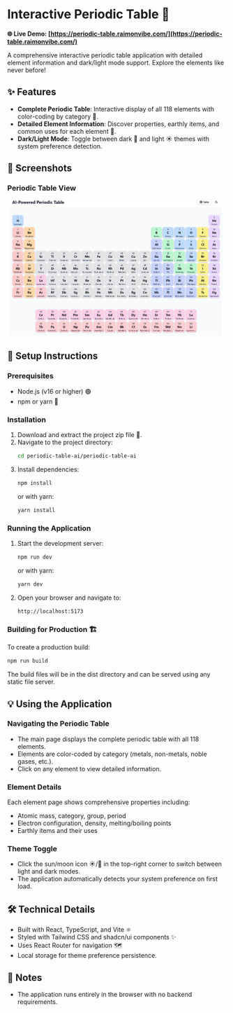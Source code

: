 # Interactive Periodic Table 🧪

**🌐 Live Demo: [https://periodic-table.raimonvibe.com/](https://periodic-table.raimonvibe.com/)**

A comprehensive interactive periodic table application with detailed element information and dark/light mode support. Explore the elements like never before!

## ✨ Features

-   **Complete Periodic Table**: Interactive display of all 118 elements with color-coding by category 🎨.
-   **Detailed Element Information**: Discover properties, earthly items, and common uses for each element 📖.
-   **Dark/Light Mode**: Toggle between dark 🌙 and light ☀️ themes with system preference detection.

## 📸 Screenshots

### Periodic Table View
![Periodic Table View](periodic.png)

## 🚀 Setup Instructions

### Prerequisites

-   Node.js (v16 or higher) 🟢
-   npm or yarn 🧶

### Installation

1.  Download and extract the project zip file 📁.
2.  Navigate to the project directory:
    ```bash
    cd periodic-table-ai/periodic-table-ai
    ```
3.  Install dependencies:
    ```bash
    npm install
    ```
    or with yarn:
    ```bash
    yarn install
    ```

### Running the Application

1.  Start the development server:
    ```bash
    npm run dev
    ```
    or with yarn:
    ```bash
    yarn dev
    ```
2.  Open your browser and navigate to:
    ```
    http://localhost:5173
    ```

### Building for Production 🏗️

To create a production build:

```bash
npm run build
```


The build files will be in the dist directory and can be served using any static file server.

## 💡 Using the Application

### Navigating the Periodic Table
- The main page displays the complete periodic table with all 118 elements.
- Elements are color-coded by category (metals, non-metals, noble gases, etc.).
- Click on any element to view detailed information.

### Element Details
Each element page shows comprehensive properties including:
- Atomic mass, category, group, period
- Electron configuration, density, melting/boiling points
- Earthly items and their uses

### Theme Toggle
- Click the sun/moon icon ☀️/🌙 in the top-right corner to switch between light and dark modes.
- The application automatically detects your system preference on first load.

## 🛠️ Technical Details
- Built with React, TypeScript, and Vite ⚛️
- Styled with Tailwind CSS and shadcn/ui components ✨
- Uses React Router for navigation 🗺️
- Local storage for theme preference persistence.

## 📝 Notes
- The application runs entirely in the browser with no backend requirements.
